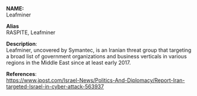 **NAME:**  
Leafminer  
  
**Alias**  
RASPITE, Leafminer  
  
**Description**:   
Leafminer, uncovered by Symantec, is an Iranian threat group that targeting a broad list of government organizations and business verticals in various regions in the Middle East since at least early 2017.
  
**References**:  
https://www.jpost.com/Israel-News/Politics-And-Diplomacy/Report-Iran-targeted-Israel-in-cyber-attack-563937
